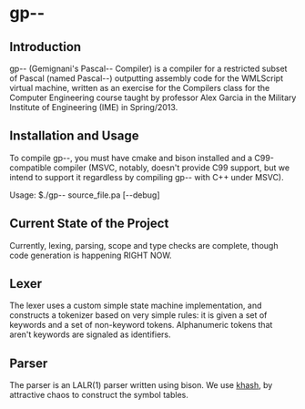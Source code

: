 gp--
====

Introduction
------------
gp-- (Gemignani's Pascal-- Compiler) is a compiler for a restricted subset of Pascal (named Pascal--) outputting assembly code for the WMLScript virtual machine, written as an exercise for the Compilers class for the Computer Engineering course taught by professor Alex Garcia in the Military Institute of Engineering (IME) in Spring/2013.

Installation and Usage
----------------------
To compile gp--, you must have cmake and bison installed and a C99-compatible compiler (MSVC, notably, doesn't provide C99 support, but we intend to support it regardless by compiling gp-- with C++ under MSVC).

Usage: $./gp-- source_file.pa [--debug]

Current State of the Project
-------------
Currently, lexing, parsing, scope and type checks are complete, though code generation is happening RIGHT NOW.

Lexer
-----
The lexer uses a custom simple state machine implementation, and constructs a tokenizer based on very simple rules: it is given a set of keywords and a set of non-keyword tokens. Alphanumeric tokens that aren't keywords are signaled as identifiers. 

Parser
------
The parser is an LALR(1) parser written using bison. We use [khash][1], by attractive chaos to construct the symbol tables.

[1]: https://github.com/attractivechaos/klib
